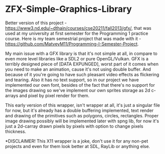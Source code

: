 # ZFX-Simple-Graphics-Library
Better version of this project - https://www3.nd.edu/~dthain/courses/cse20211/fall2013/gfx/, that was used at my university at first semester for the Programming 1 practice course. 
Here is my team semestrial project that was made with it - https://github.com/MatveyM11/Programming-I-Semester-Project.

My main issue with a GFX library is that it's not simple at all, in compare to even more level libraries like a SDL2 or pure OpenGL/Vulkan.
GFX is a terribly designed piece of [DATA EXPUNGED], worst part of it comes when you need to make an animation, cause it's not using double buffer.
And because of it you're going to have such pleasant video effects as flickering and tearing.
Also it has no text support, so in our project we have implemented our own font, besides of the fact that there's no support for the images drawing so we've implement our own sprites storage as 2d c-arrays and pixel by pixel render for them.

This early version of this wrapper, isn't wrapper at all, it's just a singular file for now, but it's already has a double buffering implemented, text render and drawing of the primitives such as polygons, circles, rectangles. Proper image drawing possibly will be implemented later with spng lib, for now it's just a 2d-carray drawn pixels by pixels with option to change pixels thickness. 


*DISCLAIMER!
This X11 wrapper is a joke, don't use it for any non-pet projects and even for them look better at SDL, RayLib or anything else.
